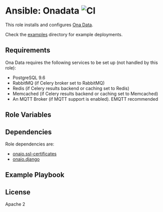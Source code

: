 Ansible: Onadata ![CI](https://github.com/onaio/ansible-onadata/workflows/CI/badge.svg?master)
================

This role installs and configures [Ona Data](https://github.com/onaio/onadata).

Check the [examples](./examples) directory for example deployments.

Requirements
------------

Ona Data requires the following services to be set up (not handled by this role):
  - PostgreSQL 9.6
  - RabbitMQ (if Celery broker set to RabbitMQ)
  - Redis (if Celery results backend or caching set to Redis)
  - Memcached (if Celery results backend or caching set to Memcached)
  - An MQTT Broker (if MQTT support is enabled). EMQTT recommended

Role Variables
--------------

Dependencies
------------

Role dependencies are:
  - [onaio.ssl-certificates](https://github.com/onaio/ansible-ssl-certificates)
  - [onaio.django](https://github.com/onaio/ansible-django)

Example Playbook
----------------

License
-------

Apache 2
